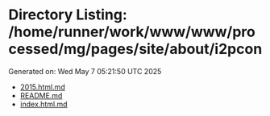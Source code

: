# Directory Listing: /home/runner/work/www/www/processed/mg/pages/site/about/i2pcon
Generated on: Wed May  7 05:21:50 UTC 2025

- [2015.html.md](2015.html.md)
- [README.md](README.md)
- [index.html.md](index.html.md)
